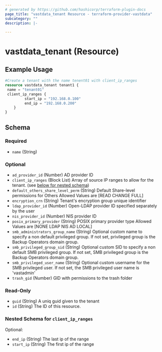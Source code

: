 ```yaml
---
# generated by https://github.com/hashicorp/terraform-plugin-docs
page_title: "vastdata_tenant Resource - terraform-provider-vastdata"
subcategory: ""
description: |-
  
---
```


# vastdata_tenant (Resource)



## Example Usage

```terraform
#Create a tenant with the name tenent01 with client_ip_ranges
resource vastdata_tenant tenant1 {
 name = "tenant01"
 client_ip_ranges {
         start_ip = "192.168.0.100"
         end_ip = "192.168.0.200"
    }
}
```

<!-- schema generated by tfplugindocs -->
## Schema

### Required

- `name` (String)

### Optional

- `ad_provider_id` (Number) AD provider ID
- `client_ip_ranges` (Block List) Array of source IP ranges to allow for the tenant. (see [below for nested schema](#nestedblock--client_ip_ranges))
- `default_others_share_level_perm` (String) Default Share-level permissions for Others Allowed Values are [READ CHANGE FULL]
- `encryption_crn` (String) Tenant's encryption group unique identifier
- `ldap_provider_id` (Number) Open-LDAP provider ID specified separately by the user
- `nis_provider_id` (Number) NIS provider ID
- `posix_primary_provider` (String) POSIX primary provider type Allowed Values are [NONE LDAP NIS AD LOCAL]
- `smb_administrators_group_name` (String) Optional custom name to specify a non default privileged group. If not set, privileged group is the Backup Operators domain group.
- `smb_privileged_group_sid` (String) Optional custom SID to specify a non default SMB privileged group. If not set, SMB privileged group is the Backup Operators domain group.
- `smb_privileged_user_name` (String) Optional custom username for the SMB privileged user. If not set, the SMB privileged user name is 'vastadmin'
- `trash_gid` (Number) GID with permissions to the trash folder

### Read-Only

- `guid` (String) A uniq guid given to the tenant
- `id` (String) The ID of this resource.

<a id="nestedblock--client_ip_ranges"></a>
### Nested Schema for `client_ip_ranges`

Optional:

- `end_ip` (String) The last ip of the range
- `start_ip` (String) The first ip of the range
